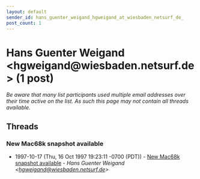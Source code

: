 ```yaml
---
layout: default
sender_id: hans_guenter_weigand_hgweigand_at_wiesbaden_netsurf_de_
post_count: 1
---
```


# Hans Guenter Weigand <hgweigand<span>@</span>wiesbaden.netsurf.de> (1 post)

_Be aware that many list participants used multiple email addresses over their time active on the list. As such this page may not contain all threads available._

## Threads

### New Mac68k snapshot available
+ 1997-10-17 (Thu, 16 Oct 1997 19:23:11 -0700 (PDT)) - [New Mac68k snapshot available](/archive/1997/10/dd33375625fbad39251793f5ec72149a9e00d495d8b2df12eab9e7fa748ffeab) - _Hans Guenter Weigand \<hgweigand@wiesbaden.netsurf.de\>_

